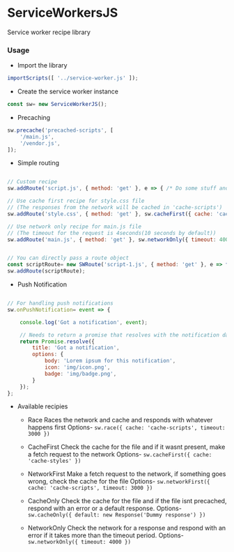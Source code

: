 # ServiceWorkersJS

Service worker recipe library


### Usage

* Import the library
```javascript
importScripts([ '../service-worker.js' ]);
```

* Create the service worker instance
```javascript
const sw= new ServiceWorkerJS();
```

* Precaching
```javascript
sw.precache('precached-scripts', [
	'/main.js',
	'/vendor.js',
]);
```

* Simple routing

```javascript

// Custom recipe
sw.addRoute('script.js', { method: 'get' }, e => { /* Do some stuff and return a promise */ });

// Use cache first recipe for style.css file
// (The responses from the network will be cached in 'cache-scripts')
sw.addRoute('style.css', { method: 'get' }, sw.cacheFirst({ cache: 'cache-styles' }));

// Use network only recipe for main.js file
// (The timeout for the request is 4seconds(10 seconds by default))
sw.addRoute('main.js', { method: 'get' }, sw.networkOnly({ timeout: 4000 }));


// You can directly pass a route object
const scriptRoute= new SWRoute('script-1.js', { method: 'get' }, e => fetch(e.request));
sw.addRoute(scriptRoute);

```


* Push Notification

```javascript

// For handling push notifications
sw.onPushNotification= event => {

	console.log('Got a notification', event);

	// Needs to return a promise that resolves with the notification data
	return Promise.resolve({
		title: 'Got a notification',
		options: {
			body: 'Lorem ipsum for this notification',
			icon: 'img/icon.png',
			badge: 'img/badge.png',
		}
	});
};

```




* Available recipies

	- Race
		Races the network and cache and responds with whatever happens first
		Options- ``` sw.race({ cache: 'cache-scripts', timeout: 3000 }) ```

	- CacheFirst
		Check the cache for the file and if it wasnt present, make a fetch request to the network
		Options- ``` sw.cacheFirst({ cache: 'cache-styles' }) ```

	- NetworkFirst
		Make a fetch request to the network, if something goes wrong, check the cache for the file
		Options- ``` sw.networkFirst({ cache: 'cache-scripts', timeout: 3000 }) ```

	- CacheOnly
		Check the cache for the file and if the file isnt precached, respond with an error or a default response.
		Options- ``` sw.cacheOnly({ default: new Response('Dummy response') }) ```

	- NetworkOnly
		Check the network for a response and respond with an error if it takes more than the timeout period.
		Options- ``` sw.networkOnly({ timeout: 4000 }) ```



